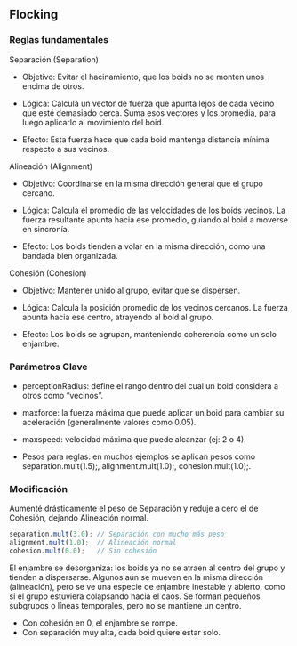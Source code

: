 ## Flocking

### Reglas fundamentales
Separación (Separation)

* Objetivo: Evitar el hacinamiento, que los boids no se monten unos encima de otros.

* Lógica: Calcula un vector de fuerza que apunta lejos de cada vecino que esté demasiado cerca. Suma esos vectores y los promedia, para luego aplicarlo al movimiento del boid.

* Efecto: Esta fuerza hace que cada boid mantenga distancia mínima respecto a sus vecinos.

Alineación (Alignment)

* Objetivo: Coordinarse en la misma dirección general que el grupo cercano.

* Lógica: Calcula el promedio de las velocidades de los boids vecinos. La fuerza resultante apunta hacia ese promedio, guiando al boid a moverse en sincronía.

* Efecto: Los boids tienden a volar en la misma dirección, como una bandada bien organizada.

Cohesión (Cohesion)

* Objetivo: Mantener unido al grupo, evitar que se dispersen.

* Lógica: Calcula la posición promedio de los vecinos cercanos. La fuerza apunta hacia ese centro, atrayendo al boid al grupo.

* Efecto: Los boids se agrupan, manteniendo coherencia como un solo enjambre.

### Parámetros Clave

* perceptionRadius: define el rango dentro del cual un boid considera a otros como “vecinos”.

* maxforce: la fuerza máxima que puede aplicar un boid para cambiar su aceleración (generalmente valores como 0.05).

* maxspeed: velocidad máxima que puede alcanzar (ej: 2 o 4).

* Pesos para reglas: en muchos ejemplos se aplican pesos como separation.mult(1.5);, alignment.mult(1.0);, cohesion.mult(1.0);.

### Modificación

Aumenté drásticamente el peso de Separación y reduje a cero el de Cohesión, dejando Alineación normal.

```js
separation.mult(3.0); // Separación con mucho más peso
alignment.mult(1.0);  // Alineación normal
cohesion.mult(0.0);   // Sin cohesión
```

El enjambre se desorganiza: los boids ya no se atraen al centro del grupo y tienden a dispersarse. Algunos aún se mueven en la misma dirección (alineación), pero se ve una especie de enjambre inestable y abierto, como si el grupo estuviera colapsando hacia el caos. Se forman pequeños subgrupos o líneas temporales, pero no se mantiene un centro.

* Con cohesión en 0, el enjambre se rompe.
* Con separación muy alta, cada boid quiere estar solo.
